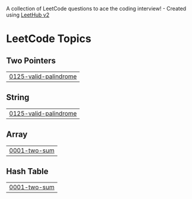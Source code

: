 A collection of LeetCode questions to ace the coding interview! - Created using [LeetHub v2](https://github.com/arunbhardwaj/LeetHub-2.0)
<!---LeetCode Topics Start-->
# LeetCode Topics
## Two Pointers
|  |
| ------- |
| [0125-valid-palindrome](https://github.com/Nicolas04u/leetcode-solutions/tree/master/0125-valid-palindrome) |
## String
|  |
| ------- |
| [0125-valid-palindrome](https://github.com/Nicolas04u/leetcode-solutions/tree/master/0125-valid-palindrome) |
## Array
|  |
| ------- |
| [0001-two-sum](https://github.com/Nicolas04u/leetcode-solutions/tree/master/0001-two-sum) |
## Hash Table
|  |
| ------- |
| [0001-two-sum](https://github.com/Nicolas04u/leetcode-solutions/tree/master/0001-two-sum) |
<!---LeetCode Topics End-->